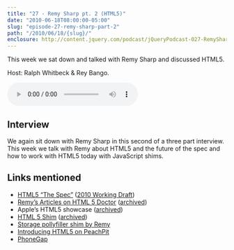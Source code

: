 ```yaml
---
title: "27 - Remy Sharp pt. 2 (HTML5)"
date: "2010-06-18T08:00:00-05:00"
slug: "episode-27-remy-sharp-part-2"
path: "/2010/06/18/{slug}/"
enclosure: http://content.jquery.com/podcast/jQueryPodcast-027-RemySharp2html5.mp3
---
```

This week we sat down and talked with Remy Sharp and discussed HTML5.

Host: Ralph Whitbeck &amp; Rey Bango.

<audio src="http://content.jquery.com/podcast/jQueryPodcast-027-RemySharp2html5.mp3" controls=""></audio>

## Interview

We again sit down with Remy Sharp in this second of a three part interview. This week we talk with Remy about HTML5 and the future of the spec and how to work with HTML5 today with JavaScript shims.

## Links mentioned

* [HTML5 “The Spec”](https://html.spec.whatwg.org/) ([2010 Working Draft](https://www.w3.org/TR/2010/WD-html5-20101019/))
* [Remy’s Articles on HTML 5 Doctor](http://html5doctor.com/author/remys/) ([archived](http://web.archive.org/web/20101230133637/http://html5doctor.com/author/remys/))
* Apple’s HTML5 showcase ([archived](http://web.archive.org/web/20110120101142/http://www.apple.com/html5/))
* [HTML 5 Shim](https://github.com/afarkas/html5shiv) ([archived](http://web.archive.org/web/20110127115836/http://code.google.com/p/html5shim/))
* [Storage pollyfiller shim by Remy](https://gist.github.com/remy/350433)
* [Introducing HTML5 on PeachPit]()
* [PhoneGap](https://en.wikipedia.org/wiki/PhoneGap)
